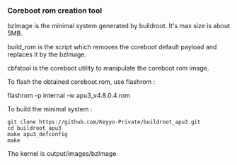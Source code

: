 ### Coreboot rom creation tool ###

bzImage is the minimal system generated by buildroot. It's max size is about 5MB.

build_rom is the script which removes the coreboot default payload and replaces it by the bzImage.

cbfstool is the coreboot utility to manipulate the coreboot rom image.

To flash the obtained coreboot.rom, use flashrom : 

flashrom -p internal -w apu3_v4.8.0.4.rom

To build the minimal system :

```
git clone https://github.com/Keyyo-Private/buildroot_apu3.git
cd buildroot_apu3
make apu3_defconfig
make
```

The kernel is output/images/bzImage
